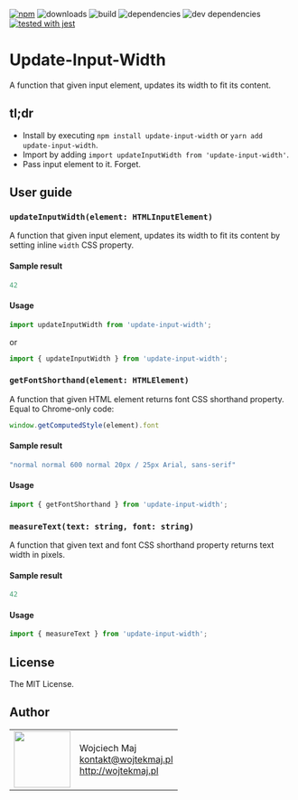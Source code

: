 [![npm](https://img.shields.io/npm/v/update-input-width.svg)](https://www.npmjs.com/package/update-input-width) ![downloads](https://img.shields.io/npm/dt/update-input-width.svg) ![build](https://img.shields.io/travis/wojtekmaj/update-input-width/master.svg) ![dependencies](https://img.shields.io/david/wojtekmaj/update-input-width.svg) ![dev dependencies](https://img.shields.io/david/dev/wojtekmaj/update-input-width.svg) [![tested with jest](https://img.shields.io/badge/tested_with-jest-99424f.svg)](https://github.com/facebook/jest)

# Update-Input-Width
A function that given input element, updates its width to fit its content.

## tl;dr
* Install by executing `npm install update-input-width` or `yarn add update-input-width`.
* Import by adding `import updateInputWidth from 'update-input-width'`.
* Pass input element to it. Forget.

## User guide

### `updateInputWidth(element: HTMLInputElement)`

A function that given input element, updates its width to fit its content by setting inline `width` CSS property.

#### Sample result

```js
42
```

#### Usage

```js
import updateInputWidth from 'update-input-width';
```

or

```js
import { updateInputWidth } from 'update-input-width';
```

### `getFontShorthand(element: HTMLElement)`

A function that given HTML element returns font CSS shorthand property. Equal to Chrome-only code:

```js
window.getComputedStyle(element).font
```

#### Sample result

```js
"normal normal 600 normal 20px / 25px Arial, sans-serif"
```

#### Usage

```js
import { getFontShorthand } from 'update-input-width';
```

### `measureText(text: string, font: string)`

A function that given text and font CSS shorthand property returns text width in pixels.

#### Sample result

```js
42
```

#### Usage

```js
import { measureText } from 'update-input-width';
```

## License

The MIT License.

## Author

<table>
  <tr>
    <td>
      <img src="https://github.com/wojtekmaj.png?s=100" width="100">
    </td>
    <td>
      Wojciech Maj<br />
      <a href="mailto:kontakt@wojtekmaj.pl">kontakt@wojtekmaj.pl</a><br />
      <a href="http://wojtekmaj.pl">http://wojtekmaj.pl</a>
    </td>
  </tr>
</table>
